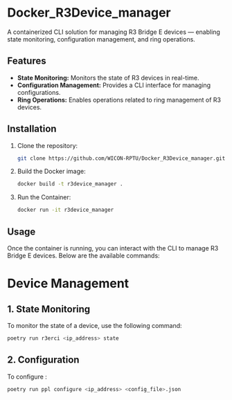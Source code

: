 # Docker_R3Device_manager
A containerized CLI solution for managing R3 Bridge E devices — enabling state monitoring, configuration management, and ring operations.

## Features

- **State Monitoring:** Monitors the state of R3 devices in real-time.
- **Configuration Management:** Provides a CLI interface for managing configurations.
- **Ring Operations:** Enables operations related to ring management of R3 devices.

## Installation

1. Clone the repository:
   ```bash
   git clone https://github.com/WICON-RPTU/Docker_R3Device_manager.git

2. Build the Docker image:
   ```bash
   docker build -t r3device_manager .

3. Run the Container:
   ```bash
   docker run -it r3device_manager
## Usage

Once the container is running, you can interact with the CLI to manage R3 Bridge E devices. Below are the available commands:
# Device Management
## 1. **State Monitoring**
To monitor the state of a device, use the following command:
  ```bash
  poetry run r3erci <ip_address> state
```
## 2. **Configuration**
To configure :
```bash
poetry run ppl configure <ip_address> <config_file>.json



